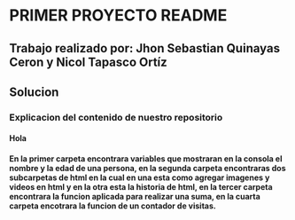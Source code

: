 #  PRIMER PROYECTO README
## Trabajo realizado por: Jhon Sebastian Quinayas Ceron y Nicol Tapasco Ortíz

## Solucion 

### Explicacion del contenido de nuestro repositorio

#### Hola
#### En la primer carpeta encontrara variables que mostraran en la consola el nombre y la edad de una persona, en la segunda carpeta encontraras dos subcarpetas de html en la cual en una esta como agregar imagenes y videos en html y en la otra esta la historia de html, en la tercer carpeta  encontrara la funcion aplicada para realizar una suma, en la cuarta carpeta encotrara la funcion de un contador de visitas. 

